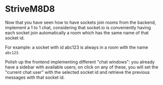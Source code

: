 # StriveM8D8

Now that you have seen how to have sockets join rooms from the backend, implement a 1 to 1 chat, considering that socket.io is conveniently having each socket join automatically a room which has the same name of that socket id. 

For example: a socket with id abc123 is always in a room with the name `abc123`.

Polish up the frontend implementing different "chat windows": you already have a sidebar with available users; on click on any of these, you will set the "current chat user" with the selected socket id and retrieve the previous messages with that socket id.
